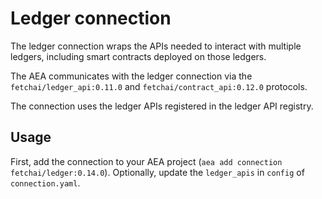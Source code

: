 # Ledger connection

The ledger connection wraps the APIs needed to interact with multiple ledgers, including smart contracts deployed on those ledgers.

The AEA communicates with the ledger connection via the `fetchai/ledger_api:0.11.0` and `fetchai/contract_api:0.12.0` protocols.

The connection uses the ledger APIs registered in the ledger API registry.

## Usage

First, add the connection to your AEA project (`aea add connection fetchai/ledger:0.14.0`). Optionally, update the `ledger_apis` in `config` of `connection.yaml`.
